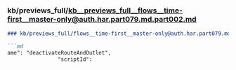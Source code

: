 ### kb/previews_full/kb__previews_full__flows__time-first__master-only@auth.har.part079.md.part002.md

```md
### kb/previews_full/flows__time-first__master-only@auth.har.part079.md (part 002)

```md
ame": "deactivateRouteAndOutlet",
                "scriptId": 
```

```

```
